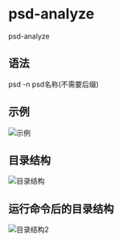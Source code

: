 # psd-analyze
psd-analyze

## 语法
  psd -n psd名称(不需要后缀)

## 示例
![示例](http://ww2.sinaimg.cn/large/006y8lVagw1f779n1024zj30di02ywen.jpg)

## 目录结构
![目录结构](http://ww2.sinaimg.cn/large/006y8lVagw1f779kh743gj30fo05yjrn.jpg)

## 运行命令后的目录结构
![目录结构2](http://ww1.sinaimg.cn/large/006y8lVagw1f779o0qgrqj30lg0du3zm.jpg)

